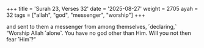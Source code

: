 +++
title = 'Surah 23, Verses 32'
date = '2025-08-27'
weight = 2705
ayah = 32
tags = ["allah", "god", "messenger", "worship"]
+++

and sent to them a messenger from among themselves, ˹declaring,˺ “Worship Allah ˹alone˺. You have no god other than Him. Will you not then fear ˹Him˺?”